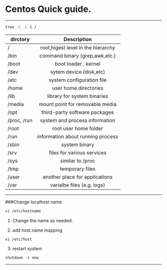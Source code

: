 # Centos Quick guide.
**************
```bash
tree -C -L 1 /
```

| dirctory        | Description  |
| ------------- |:-------------:| 
 /    | root,higest level in the hierarchy 
 /bin     | command binary (grep,awk,etc.)
/boot | boot loader , kernel
/dev | sytem device (disk,etc)
/etc | system configuration file
/home | user home directories
/lib | library for system binaries
/media | mount point for removable media
/opt | third-party software packages
/proc, /run | system and process information
/root | root user home folder
/run | information about running process
/sbin | system binary
/srv | files for various services
/sys | similar to /proc
/tmp | temporary files
/user | another place for applications
/var | varialbe files (e.g. logs)

--------------

###Change localhost name
```bash
vi /etc/hostname
```
1. Change the name as needed.

2. add host name mapping
```
vi /etc/host
```

3. restart system
```
shutdown -r now
```


-----------------
